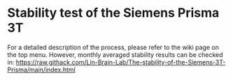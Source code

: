 # Stability test of the Siemens Prisma 3T	

For a detailed description of the process, please refer to the wiki page on the top menu. However, monthly averaged stability results can be checked in:
https://raw.githack.com/Lin-Brain-Lab/The-stability-of-the-Siemens-3T-Prisma/main/index.html
